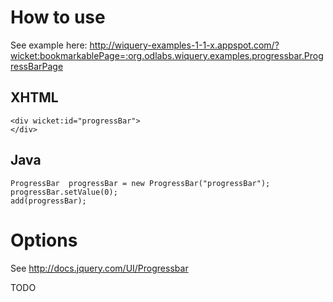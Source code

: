 # How to use #

See example here: http://wiquery-examples-1-1-x.appspot.com/?wicket:bookmarkablePage=:org.odlabs.wiquery.examples.progressbar.ProgressBarPage

## XHTML ##

```
<div wicket:id="progressBar">
</div>
```

## Java ##

```
ProgressBar  progressBar = new ProgressBar("progressBar");
progressBar.setValue(0);
add(progressBar);
```

# Options #

See http://docs.jquery.com/UI/Progressbar

TODO